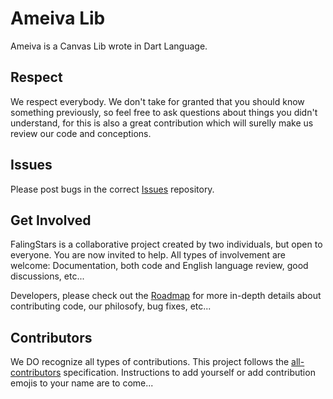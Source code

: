# Ameiva Lib

Ameiva is a Canvas Lib wrote in Dart Language.

## Respect
We respect everybody. We don't take for granted that you should know something previously, so feel free to ask questions about things you didn't understand, for this is also a great contribution which will surelly make us review our code and conceptions.


## Issues
Please post bugs in the correct [Issues](https://github.com/ravencodde/ameiva/issues) repository.


## Get Involved
FalingStars is a collaborative project created by two individuals, but open to everyone. You are now invited to help. All types of involvement are welcome: Documentation, both code and English language review, good discussions, etc...

Developers, please check out the [Roadmap](https://github.com/ravencodde/ameiva/blob/master/Documents/ROADMAP.md) for more in-depth details about contributing code, our philosofy, bug fixes, etc...


## Contributors
We DO recognize all types of contributions. This project follows the [all-contributors](https://github.com/kentcdodds/all-contributors) specification. Instructions to add yourself or add contribution emojis to your name are to come...
